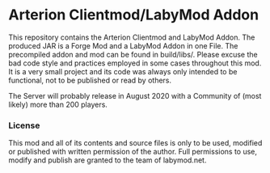 # Arterion Clientmod/LabyMod Addon

This repository contains the Arterion Clientmod and LabyMod Addon. The produced JAR is a Forge Mod and a LabyMod Addon in one File.
The precompiled addon and mod can be found in build/libs/.
Please excuse the bad code style and practices employed in some cases throughout this mod.
It is a very small project and its code was always only intended to be functional, not to be published or read by others.

The Server will probably release in August 2020 with a Community of (most likely) more than 200 players.

### License

This mod and all of its contents and source files is only to be used, modified or published with written permission of the author.
Full permissions to use, modify and publish are granted to the team of labymod.net.
